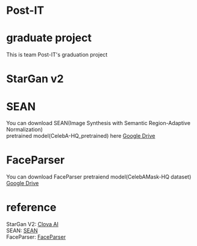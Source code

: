 # Post-IT
graduate project
================
This is team Post-IT's graduation project

StarGan v2
=====================


SEAN
=============================
You can download SEAN(Image Synthesis with Semantic Region-Adaptive Normalization)<br/>
pretrained model(CelebA-HQ_pretrained) here [Google Drive](https://drive.google.com/file/d/1UMgKGdVqlulfgOBV4Z0ajEwPdgt3_EDK/view?usp=sharing)


FaceParser
=====================
You can download FaceParser pretraiend model(CelebAMask-HQ dataset)
[Google Drive](https://drive.google.com/open?id=154JgKpzCPW82qINcVieuPH3fZ2e0P812)

reference
====================
StarGan V2: [Clova AI](https://github.com/clovaai/stargan-v2)<br/>
SEAN: [SEAN](https://github.com/ZPdesu/SEAN)<br/>
FaceParser: [FaceParser](https://github.com/zllrunning/face-parsing.PyTorch)
